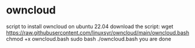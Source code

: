 # owncloud
script to install owncloud on ubuntu 22.04
download the script:
wget https://raw.githubusercontent.com/linuxsyr/owncloud/main/owncloud.bash
chmod +x owncloud.bash 
sudo bash ./owncloud.bash
you are done
